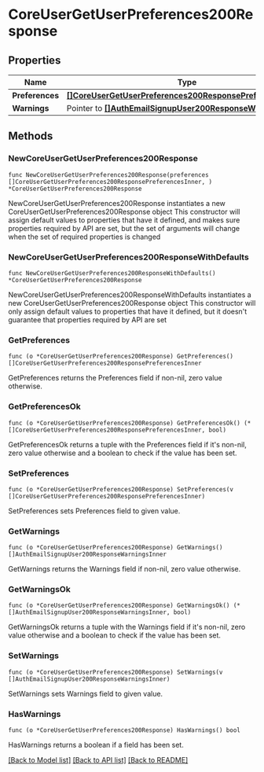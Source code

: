 # CoreUserGetUserPreferences200Response

## Properties

Name | Type | Description | Notes
------------ | ------------- | ------------- | -------------
**Preferences** | [**[]CoreUserGetUserPreferences200ResponsePreferencesInner**](CoreUserGetUserPreferences200ResponsePreferencesInner.md) |  | 
**Warnings** | Pointer to [**[]AuthEmailSignupUser200ResponseWarningsInner**](AuthEmailSignupUser200ResponseWarningsInner.md) |  | [optional] 

## Methods

### NewCoreUserGetUserPreferences200Response

`func NewCoreUserGetUserPreferences200Response(preferences []CoreUserGetUserPreferences200ResponsePreferencesInner, ) *CoreUserGetUserPreferences200Response`

NewCoreUserGetUserPreferences200Response instantiates a new CoreUserGetUserPreferences200Response object
This constructor will assign default values to properties that have it defined,
and makes sure properties required by API are set, but the set of arguments
will change when the set of required properties is changed

### NewCoreUserGetUserPreferences200ResponseWithDefaults

`func NewCoreUserGetUserPreferences200ResponseWithDefaults() *CoreUserGetUserPreferences200Response`

NewCoreUserGetUserPreferences200ResponseWithDefaults instantiates a new CoreUserGetUserPreferences200Response object
This constructor will only assign default values to properties that have it defined,
but it doesn't guarantee that properties required by API are set

### GetPreferences

`func (o *CoreUserGetUserPreferences200Response) GetPreferences() []CoreUserGetUserPreferences200ResponsePreferencesInner`

GetPreferences returns the Preferences field if non-nil, zero value otherwise.

### GetPreferencesOk

`func (o *CoreUserGetUserPreferences200Response) GetPreferencesOk() (*[]CoreUserGetUserPreferences200ResponsePreferencesInner, bool)`

GetPreferencesOk returns a tuple with the Preferences field if it's non-nil, zero value otherwise
and a boolean to check if the value has been set.

### SetPreferences

`func (o *CoreUserGetUserPreferences200Response) SetPreferences(v []CoreUserGetUserPreferences200ResponsePreferencesInner)`

SetPreferences sets Preferences field to given value.


### GetWarnings

`func (o *CoreUserGetUserPreferences200Response) GetWarnings() []AuthEmailSignupUser200ResponseWarningsInner`

GetWarnings returns the Warnings field if non-nil, zero value otherwise.

### GetWarningsOk

`func (o *CoreUserGetUserPreferences200Response) GetWarningsOk() (*[]AuthEmailSignupUser200ResponseWarningsInner, bool)`

GetWarningsOk returns a tuple with the Warnings field if it's non-nil, zero value otherwise
and a boolean to check if the value has been set.

### SetWarnings

`func (o *CoreUserGetUserPreferences200Response) SetWarnings(v []AuthEmailSignupUser200ResponseWarningsInner)`

SetWarnings sets Warnings field to given value.

### HasWarnings

`func (o *CoreUserGetUserPreferences200Response) HasWarnings() bool`

HasWarnings returns a boolean if a field has been set.


[[Back to Model list]](../README.md#documentation-for-models) [[Back to API list]](../README.md#documentation-for-api-endpoints) [[Back to README]](../README.md)


